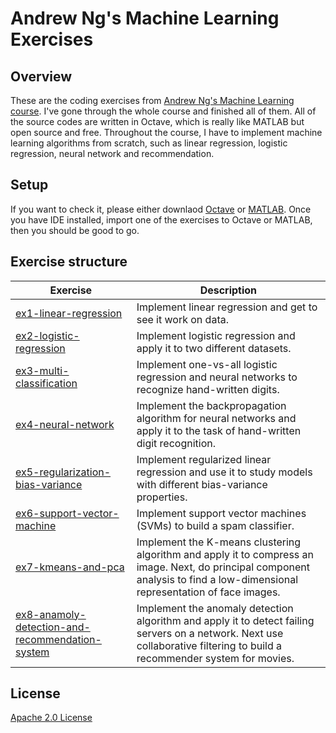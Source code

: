 # Andrew Ng's Machine Learning Exercises

## Overview
These are the coding exercises from [Andrew Ng's Machine Learning course](https://www.coursera.org/learn/machine-learning). I've gone through the whole course and finished all of them. All of the source codes are written in Octave, which is really like MATLAB but open source and free. Throughout the course, I have to implement machine learning algorithms from scratch, such as linear regression, logistic regression, neural network and recommendation.

## Setup
If you want to check it, please either downlaod [Octave](https://www.gnu.org/software/octave/) or [MATLAB](https://www.mathworks.com/products/matlab.html). Once you have IDE installed, import one of the exercises to Octave or MATLAB, then you should be good to go. 

## Exercise structure
| Exercise                                        | Description                                                                                                                                                                  |
|-------------------------------------------------|------------------------------------------------------------------------------------------------------------------------------------------------------------------------------|
| [ex1-linear-regression](ex1-linear-regression)                          | Implement linear regression and get to see it work on data.                                                                                                                  |
| [ex2-logistic-regression](ex2-logistic-regression)                         | Implement logistic regression and apply it to two different datasets.                                                                                                        |
| [ex3-multi-classification](ex3-multi-classification)                        | Implement one-vs-all logistic regression and neural networks to recognize hand-written digits.                                                                               |
| [ex4-neural-network](ex4-neural-network)                              | Implement the backpropagation algorithm for neural networks and apply it to the task of hand-written digit recognition.                                                      |
| [ex5-regularization-bias-variance](ex5-regularization-bias-variance)                | Implement regularized linear regression and use it to study models with different bias-variance properties.                                                                  |
| [ex6-support-vector-machine](ex6-support-vector-machine)                      | Implement support vector machines (SVMs) to build a spam classifier.                                                                                                         |
| [ex7-kmeans-and-pca](ex7-kmeans-and-pca)                              | Implement the K-means clustering algorithm and apply it to compress an image. Next, do principal component analysis to find a low-dimensional representation of face images. |
| [ex8-anamoly-detection-and-recommendation-system](ex8-anamoly-detection-and-recommendation-system) | Implement the anomaly detection algorithm and apply it to detect failing servers on a network. Next use collaborative filtering to build a recommender system for movies.    |

## License
[Apache 2.0 License](LICENSE)